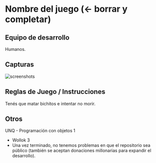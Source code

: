 # Nombre del juego (<- borrar y completar)

## Equipo de desarrollo

Humanos.

## Capturas


![screenshots](https://user-images.githubusercontent.com/78679564/144913382-b990b266-5f33-4a69-ae38-e53584427050.png)




## Reglas de Juego / Instrucciones

Tenés que matar bichitos e intentar no morir.


## Otros

UNQ - Programación con objetos 1
- Wollok 3
- Una vez terminado, no tenemos problemas en que el repositorio sea público (también se aceptan donaciones millonarias para expandir el desarrollo).
